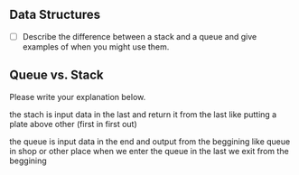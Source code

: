 ## Data Structures
* [ ] Describe the difference between a stack and a queue and give examples of when you might use them.


## Queue vs. Stack
Please write your explanation below.



the stach is input data in the last and return it from the last like putting a plate above other (first in first out)

the queue is input data  in the end and output from the beggining like queue in shop or other place when we enter the queue in the last we exit from the beggining